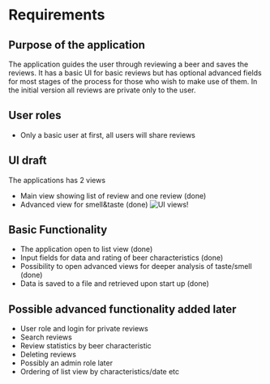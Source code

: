 # Requirements

## Purpose of the application
The application guides the user through reviewing a beer and saves the reviews. It has a basic UI for basic reviews but has optional advanced fields for most stages of the process for those who wish to make use of them. In the initial version all reviews are private only to the user.
## User roles
- Only a basic user at first, all users will share reviews
 
## UI draft
The applications has 2 views
- Main view showing list of review and one review (done)
- Advanced view for smell&taste (done)
![UI views!](https://github.com/JuusoVe/ot-harjoitustyo/blob/master/documentation/ui_views.jpg?raw=true)
## Basic Functionality
- The application open to list view (done)
- Input fields for data and rating of beer characteristics (done)
- Possibility to open advanced views for deeper analysis of taste/smell (done)
- Data is saved to a file and retrieved upon start up (done)
## Possible advanced functionality added later
- User role and login for private reviews
- Search reviews
- Review statistics by beer characteristic
- Deleting reviews
- Possibly an admin role later
- Ordering of list view by characteristics/date etc
